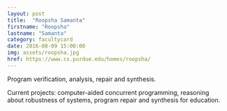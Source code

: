 ```yaml
---
layout: post
title:  "Roopsha Samanta"
firstname: "Roopsha"
lastname: "Samanta"
category: facultycard
date: 2016-08-09 15:00:00
img: assets/roopsha.jpg
href: https://www.cs.purdue.edu/homes/roopsha/
---
```


Program verification, analysis, repair and synthesis.

Current projects: computer-aided concurrent programming,
reasoning about robustness of systems,
program repair and synthesis for education.
